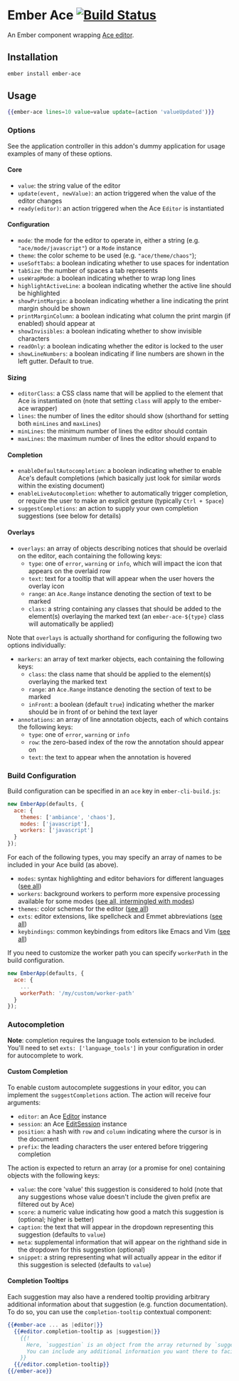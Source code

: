 # Ember Ace [![Build Status](https://travis-ci.org/dfreeman/ember-ace.svg?branch=master)](https://travis-ci.org/dfreeman/ember-ace)

An Ember component wrapping [Ace editor](https://ace.c9.io).

## Installation

```bash
ember install ember-ace
```

## Usage

```hbs
{{ember-ace lines=10 value=value update=(action 'valueUpdated')}}
```

### Options

See the application controller in this addon's dummy application for usage examples of many of these options.

#### Core
 - `value`: the string value of the editor
 - `update(event, newValue)`: an action triggered when the value of the editor changes
 - `ready(editor)`: an action triggered when the Ace `Editor` is instantiated

#### Configuration
 - `mode`: the mode for the editor to operate in, either a string (e.g. `"ace/mode/javascript"`) or a `Mode` instance
 - `theme`: the color scheme to be used (e.g. `"ace/theme/chaos"`);
 - `useSoftTabs`: a boolean indicating whether to use spaces for indentation
 - `tabSize`: the number of spaces a tab represents
 - `useWrapMode`: a boolean indicating whether to wrap long lines
 - `highlightActiveLine`: a boolean indicating whether the active line should be highlighted
 - `showPrintMargin`: a boolean indicating whether a line indicating the print margin should be shown
 - `printMarginColumn`: a boolean indicating what column the print margin (if enabled) should appear at
 - `showInvisibles`: a boolean indicating whether to show invisible characters
 - `readOnly`: a boolean indicating whether the editor is locked to the user
 - `showLineNumbers`: a boolean indicating if line numbers are shown in the left gutter. Default to true.

#### Sizing
 - `editorClass`: a CSS class name that will be applied to the element that Ace is instantiated on (note that setting `class` will apply to the ember-ace wrapper)
 - `lines`: the number of lines the editor should show (shorthand for setting both `minLines` and `maxLines`)
 - `minLines`: the minimum number of lines the editor should contain
 - `maxLines`: the maximum number of lines the editor should expand to

#### Completion
 - `enableDefaultAutocompletion`: a boolean indicating whether to enable Ace's default completions (which basically just look for similar words within the existing document)
 - `enableLiveAutocompletion`: whether to automatically trigger completion, or require the user to make an explicit gesture (typically `Ctrl + Space`)
 - `suggestCompletions`: an action to supply your own completion suggestions (see below for details)

#### Overlays
 - `overlays`: an array of objects describing notices that should be overlaid on the editor, each containing the following keys:
   - `type`: one of `error`, `warning` or `info`, which will impact the icon that appears on the overlaid row
   - `text`: text for a tooltip that will appear when the user hovers the overlay icon
   - `range`: an `Ace.Range` instance denoting the section of text to be marked
   - `class`: a string containing any classes that should be added to the element(s) overlaying the marked text (an `ember-ace-${type}` class will automatically be applied)

Note that `overlays` is actually shorthand for configuring the following two options individually:
 - `markers`: an array of text marker objects, each containing the following keys:
   - `class`: the class name that should be applied to the element(s) overlaying the marked text
   - `range`: an `Ace.Range` instance denoting the section of text to be marked
   - `inFront`: a boolean (default `true`) indicating whether the marker should be in front of or behind the text layer
 - `annotations`: an array of line annotation objects, each of which contains the following keys:
   - `type`: one of `error`, `warning` or `info`
   - `row`: the zero-based index of the row the annotation should appear on
   - `text`: the text to appear when the annotation is hovered

### Build Configuration

Build configuration can be specified in an `ace` key in `ember-cli-build.js`:

```js
new EmberApp(defaults, {
  ace: {
    themes: ['ambiance', 'chaos'],
    modes: ['javascript'],
    workers: ['javascript']
  }
});
```

For each of the following types, you may specify an array of names to be included in your Ace build (as above).

 - `modes`: syntax highlighting and editor behaviors for different languages ([see all](https://github.com/ajaxorg/ace/tree/master/lib/ace/mode))
 - `workers`: background workers to perform more expensive processing available for some modes ([see all, intermingled with modes](https://github.com/ajaxorg/ace/tree/master/lib/ace/mode))
 - `themes`: color schemes for the editor ([see all](https://github.com/ajaxorg/ace/tree/master/lib/ace/theme))
 - `exts`: editor extensions, like spellcheck and Emmet abbreviations ([see all](https://github.com/ajaxorg/ace/tree/master/lib/ace/ext))
 - `keybindings`: common keybindings from editors like Emacs and Vim ([see all](https://github.com/ajaxorg/ace/tree/master/lib/ace/keyboard))

If you need to customize the worker path you can specify `workerPath` in the build configuration.

```js
new EmberApp(defaults, {
  ace: {
    ...
    workerPath: '/my/custom/worker-path'
  }
});
```

### Autocompletion
**Note**: completion requires the language tools extension to be included. You'll need to set `exts: ['language_tools']` in your configuration in order for autocomplete to work.

#### Custom Completion
To enable custom autocomplete suggestions in your editor, you can implement the `suggestCompletions` action. The action will receive four arguments:
  - `editor`: an Ace [Editor](https://ace.c9.io/#nav=api&api=editor) instance
  - `session`: an Ace [EditSession](https://ace.c9.io/#nav=api&api=edit_session) instance
  - `position`: a hash with `row` and `column` indicating where the cursor is in the document
  - `prefix`: the leading characters the user entered before triggering completion

The action is expected to return an array (or a promise for one) containing objects with the following keys:
  - `value`: the core 'value' this suggestion is considered to hold (note that any suggestions whose value doesn't include the given prefix are filtered out by Ace)
  - `score`: a numeric value indicating how good a match this suggestion is (optional; higher is better)
  - `caption`: the text that will appear in the dropdown representing this suggestion (defaults to `value`)
  - `meta`: supplemental information that will appear on the righthand side in the dropdown for this suggestion (optional)
  - `snippet`: a string representing what will actually appear in the editor if this suggestion is selected (defaults to `value`)

#### Completion Tooltips
Each suggestion may also have a rendered tooltip providing arbitrary additional information about that suggestion (e.g. function documentation). To do so, you can use the `completion-tooltip` contextual component:

```hbs
{{#ember-ace ... as |editor|}}
  {{#editor.completion-tooltip as |suggestion|}}
    {{!
      Here, `suggestion` is an object from the array returned by `suggestCompletions`.
      You can include any additional information you want there to facilitate rendering here.
    }}
  {{/editor.completion-tooltip}}
{{/ember-ace}}
```

